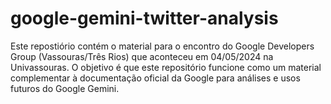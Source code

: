 # google-gemini-twitter-analysis
Este repostiório contém o material para o encontro do Google Developers Group (Vassouras/Três Rios) que aconteceu em 04/05/2024 na Univassouras. O objetivo é que este repositório funcione como um material complementar à documentação oficial da Google para análises e usos futuros do Google Gemini.
